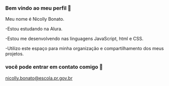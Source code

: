 ### Bem vindo ao meu perfil 👋

Meu nome é Nicolly Bonato.

-Estou estudando na Alura.


-Estou me desenvolvendo nas linguagens JavaScript, html e CSS.


-Utilizo este espaço para minha organização e compartilhamento dos meus projetos.

### vocẽ pode entrar em contato comigo 📧 

nicolly.bonato@escola.pr.gov.br


